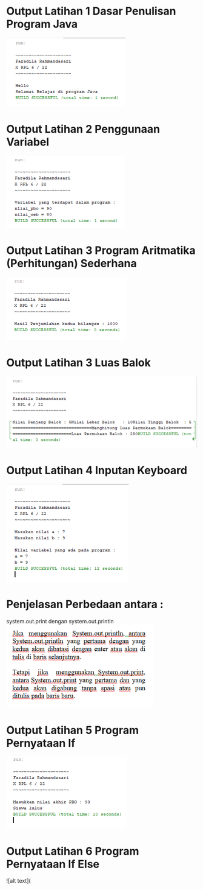 # Output Latihan 1 Dasar Penulisan Program Java
![alt text](https://github.com/FaradilaRahmandasari/Modul1/blob/master/Latihan%201%20Dasar%20Penulisan%20Program%20Java.PNG)
# Output Latihan 2 Penggunaan Variabel
![alt text](https://github.com/FaradilaRahmandasari/Modul1/blob/master/Latihan%202%20Penggunaan%20Variabel.PNG)
# Output Latihan 3 Program Aritmatika (Perhitungan) Sederhana
![alt text](https://github.com/FaradilaRahmandasari/Modul1/blob/master/Latihan%203%20Program%20Aritmatika.PNG)
# Output Latihan 3 Luas Balok
![alt text](https://github.com/FaradilaRahmandasari/Modul1/blob/master/Latihan%203%20Luas%20Balok.PNG)
# Output Latihan 4 Inputan Keyboard
![alt text](https://github.com/FaradilaRahmandasari/Modul1/blob/master/Latihan%204%20Inputan%20Keyboard.PNG)
# Penjelasan Perbedaan antara :
system.out.print dengan system.out.println
![alt text](https://github.com/FaradilaRahmandasari/Modul1/blob/master/Penjelasan%20Latihan%204.PNG)
# Output Latihan 5 Program Pernyataan If
![alt text](https://github.com/FaradilaRahmandasari/Modul1/blob/master/Latihan%205%20Program%20Pernyataan%20If.PNG)
# Output Latihan 6 Program Pernyataan If Else
![alt text](
